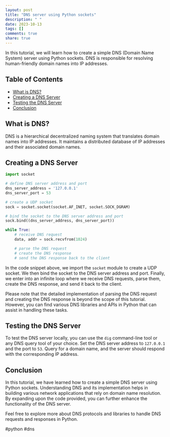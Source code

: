 ```yaml
---
layout: post
title: "DNS server using Python sockets"
description: " "
date: 2023-10-13
tags: []
comments: true
share: true
---
```


In this tutorial, we will learn how to create a simple DNS (Domain Name System) server using Python sockets. DNS is responsible for resolving human-friendly domain names into IP addresses.

## Table of Contents
- [What is DNS?](#what-is-dns)
- [Creating a DNS Server](#creating-a-dns-server)
- [Testing the DNS Server](#testing-the-dns-server)
- [Conclusion](#conclusion)

## What is DNS?
DNS is a hierarchical decentralized naming system that translates domain names into IP addresses. It maintains a distributed database of IP addresses and their associated domain names.

## Creating a DNS Server
```python
import socket

# define DNS server address and port
dns_server_address = '127.0.0.1'
dns_server_port = 53

# create a UDP socket
sock = socket.socket(socket.AF_INET, socket.SOCK_DGRAM)

# bind the socket to the DNS server address and port
sock.bind((dns_server_address, dns_server_port))

while True:
    # receive DNS request
    data, addr = sock.recvfrom(1024)

    # parse the DNS request
    # create the DNS response
    # send the DNS response back to the client
```

In the code snippet above, we import the `socket` module to create a UDP socket. We then bind the socket to the DNS server address and port. Finally, we enter into an infinite loop where we receive DNS requests, parse them, create the DNS response, and send it back to the client.

Please note that the detailed implementation of parsing the DNS request and creating the DNS response is beyond the scope of this tutorial. However, you can find various DNS libraries and APIs in Python that can assist in handling these tasks.

## Testing the DNS Server
To test the DNS server locally, you can use the `dig` command-line tool or any DNS query tool of your choice. Set the DNS server address to `127.0.0.1` and the port to `53`. Query for a domain name, and the server should respond with the corresponding IP address.

## Conclusion
In this tutorial, we have learned how to create a simple DNS server using Python sockets. Understanding DNS and its implementation helps in building various network applications that rely on domain name resolution. By expanding upon the code provided, you can further enhance the functionality of the DNS server.

Feel free to explore more about DNS protocols and libraries to handle DNS requests and responses in Python.

\#python #dns